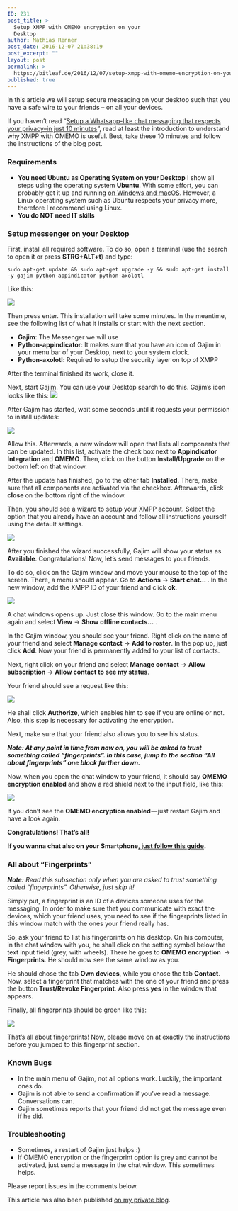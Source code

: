 ```yaml
---
ID: 231
post_title: >
  Setup XMPP with OMEMO encryption on your
  Desktop
author: Mathias Renner
post_date: 2016-12-07 21:38:19
post_excerpt: ""
layout: post
permalink: >
  https://bitleaf.de/2016/12/07/setup-xmpp-with-omemo-encryption-on-your-desktop/
published: true
---
```

In this article we will setup secure messaging on your desktop such that you have a safe wire to your friends – on all your devices.

<!--more-->

If you haven’t read “<a class="markup--anchor markup--p-anchor" href="https://medium.com/@mathiasrenner/setup-whatsapp-like-chat-messaging-with-open-source-software-complete-guide-ec7adc0d3519?source=user_profile---------2---------" target="_blank" data-href="https://medium.com/@mathiasrenner/setup-whatsapp-like-chat-messaging-with-open-source-software-complete-guide-ec7adc0d3519?source=user_profile---------2---------">Setup a Whatsapp-like chat messaging that respects your privacy–in just 10 minutes</a>”, read at least the introduction to understand why XMPP with OMEMO is useful. Best, take these 10 minutes and follow the instructions of the blog post.
<h3 id="6f59" class="graf graf--h3 graf-after--p"><strong>Requirements</strong></h3>
<ul class="postList">
 	<li id="4cdb" class="graf graf--li graf-after--h3"><strong class="markup--strong markup--li-strong">You need Ubuntu as Operating System on your Desktop</strong>
I show all steps using the operating system <strong class="markup--strong markup--li-strong">Ubuntu</strong>. With some effort, you can probably get it up and running <a class="markup--anchor markup--li-anchor" href="http://xmpp.org/software/clients.html" target="_blank" rel="nofollow noopener" data-href="http://xmpp.org/software/clients.html">on Windows and macOS</a>. However, a Linux operating system such as Ubuntu respects your privacy more, therefore I recommend using Linux.</li>
 	<li id="e8c8" class="graf graf--li graf-after--li"><strong class="markup--strong markup--li-strong">You do NOT need IT skills</strong></li>
</ul>
<h3 id="92a6" class="graf graf--h3 graf-after--li"><strong>Setup messenger on your Desktop</strong></h3>
<p id="b443" class="graf graf--p graf-after--h3">First, install all required software. To do so, open a terminal (use the search to open it or press <strong class="markup--strong markup--p-strong">STRG+ALT+t</strong>) and type:</p>

<pre id="3efc" class="graf graf--pre graf-after--p"><code class="markup--code markup--pre-code">sudo apt-get update &amp;&amp; sudo apt-get upgrade -y &amp;&amp; sudo apt-get install -y gajim python-appindicator python-axolotl</code></pre>
<p id="2258" class="graf graf--p graf-after--pre">Like this:</p>
<p class="graf graf--p graf-after--pre"><img class="aligncenter" src="https://cdn-images-1.medium.com/max/800/1*XATZotedIridfHpkPPTEdQ.png" /></p>
<p id="07f9" class="graf graf--p graf-after--figure">Then press enter. This installation will take some minutes. In the meantime, see the following list of what it installs or start with the next section.</p>

<ul class="postList">
 	<li id="c896" class="graf graf--li graf-after--p"><strong class="markup--strong markup--li-strong">Gajim</strong>: The Messenger we will use</li>
 	<li id="bde6" class="graf graf--li graf-after--li"><strong class="markup--strong markup--li-strong">Python-appindicator</strong>: It makes sure that you have an icon of Gajim in your menu bar of your Desktop, next to your system clock.</li>
 	<li id="6922" class="graf graf--li graf-after--li"><strong class="markup--strong markup--li-strong">Python-axolotl: </strong>Required to setup the security layer on top of XMPP</li>
</ul>
<p id="880e" class="graf graf--p graf-after--li">After the terminal finished its work, close it.</p>
<p id="06f2" class="graf graf--p graf-after--p">Next, start Gajim. You can use your Desktop search to do this. Gajim’s icon looks like this: <img class="aligncenter" src="https://cdn-images-1.medium.com/max/800/1*tTx1n36ptakX22HoviATQg.png" /></p>
<p class="graf graf--p graf-after--p">After Gajim has started, wait some seconds until it requests your permission to install updates:</p>
<p class="graf graf--p graf-after--p"><img class="aligncenter" src="https://cdn-images-1.medium.com/max/800/1*5xY0r-_6zzXCfgHb4NRa_w.png" /></p>
<p id="45d1" class="graf graf--p graf-after--figure">Allow this. Afterwards, a new window will open that lists all components that can be updated. In this list, activate the check box next to <strong class="markup--strong markup--p-strong">Appindicator Integration </strong>and <strong class="markup--strong markup--p-strong">OMEMO</strong>. Then, click on the button I<strong class="markup--strong markup--p-strong">nstall/Upgrade</strong> on the bottom left on that window.</p>
<p id="b0e1" class="graf graf--p graf-after--p">After the update has finished, go to the other tab <strong class="markup--strong markup--p-strong">Installed</strong>. There, make sure that all components are activated via the checkbox. Afterwards, click <strong class="markup--strong markup--p-strong">close </strong>on the bottom right of the window.</p>
<p id="0ebd" class="graf graf--p graf-after--p">Then, you should see a wizard to setup your XMPP account. Select the option that you already have an account and follow all instructions yourself using the default settings.</p>
<p class="graf graf--p graf-after--p"><img class="aligncenter" src="https://cdn-images-1.medium.com/max/800/1*dgFS20eryuNyhYmPdcPkpg.png" /></p>
<p id="60d5" class="graf graf--p graf-after--figure">After you finished the wizard successfully, Gajim will show your status as <strong class="markup--strong markup--p-strong">Available</strong>. Congratulations! Now, let’s send messages to your friends.</p>
<p id="e198" class="graf graf--p graf-after--p">To do so, click on the Gajim window and move your mouse to the top of the screen. There, a menu should appear. Go to <strong class="markup--strong markup--p-strong">Actions</strong> -&gt; <strong class="markup--strong markup--p-strong">Start chat… </strong>. In the new window, add the XMPP ID of your friend and click <strong class="markup--strong markup--p-strong">ok</strong>.</p>
<p class="graf graf--p graf-after--p"><img class="aligncenter" src="https://cdn-images-1.medium.com/max/800/1*J_CI-jdZCHYqVASFasYKhw.png" /></p>
<p id="4ec2" class="graf graf--p graf-after--figure">A chat windows opens up. Just close this window. Go to the main menu again and select <strong class="markup--strong markup--p-strong">View</strong> -&gt; <strong class="markup--strong markup--p-strong">Show offline contacts…</strong> .</p>
<p id="76b6" class="graf graf--p graf-after--p">In the Gajim window, you should see your friend. Right click on the name of your friend and select <strong class="markup--strong markup--p-strong">Manage contact</strong> -&gt; <strong class="markup--strong markup--p-strong">Add to roster</strong>. In the pop up, just click <strong class="markup--strong markup--p-strong">Add</strong>. Now your friend is permanently added to your list of contacts.</p>
<p id="34b0" class="graf graf--p graf-after--p">Next, right click on your friend and select <strong class="markup--strong markup--p-strong">Manage contact</strong> -&gt; <strong class="markup--strong markup--p-strong">Allow subscription</strong> -&gt; <strong class="markup--strong markup--p-strong">Allow contact to see my status</strong>.</p>
<p id="a945" class="graf graf--p graf-after--p">Your friend should see a request like this:</p>
<p class="graf graf--p graf-after--p"><img class="aligncenter" src="https://cdn-images-1.medium.com/max/800/1*8HOTjPsgjapZxJNjrWcKpQ.png" /></p>
<p class="graf graf--p graf-after--p">He shall click <strong class="markup--strong markup--p-strong">Authorize</strong>, which enables him to see if you are online or not. Also, this step is necessary for activating the encryption.</p>
<p class="graf graf--p graf-after--p">Next, make sure that your friend also allows you to see his status.</p>
<p class="graf graf--p graf-after--p"><strong class="markup--strong markup--p-strong"><em class="markup--em markup--p-em">Note: At any point in time from now on, you will be asked to trust something called “fingerprints”. In this case, jump to the section “All about fingerprints” one block further down.</em></strong></p>
<p class="graf graf--p graf-after--p">Now, when you open the chat window to your friend, it should say <strong class="markup--strong markup--p-strong">OMEMO encryption enabled</strong> and show a red shield next to the input field, like this:</p>
<p class="graf graf--p graf-after--p"><img class="aligncenter" src="https://cdn-images-1.medium.com/max/800/1*iVS618vri0a1byRrXMm2nA.png" /></p>
<p id="e3b7" class="graf graf--p graf-after--figure">If you don’t see the <strong class="markup--strong markup--p-strong">OMEMO encryption enabled </strong>— just restart Gajim and have a look again.</p>
<p id="be6c" class="graf graf--p graf-after--p"><strong class="markup--strong markup--p-strong">Congratulations! That’s all!</strong></p>
<p id="d3da" class="graf graf--p graf-after--p"><strong class="markup--strong markup--p-strong">If you wanna chat also on your Smartphone,</strong><a class="markup--anchor markup--p-anchor" href="https://medium.com/@mathiasrenner/setup-whatsapp-like-chat-messaging-with-open-source-software-complete-guide-ec7adc0d3519#.9xbv7f2zd" target="_blank" data-href="https://medium.com/@mathiasrenner/setup-whatsapp-like-chat-messaging-with-open-source-software-complete-guide-ec7adc0d3519#.9xbv7f2zd"><strong class="markup--strong markup--p-strong"> just follow this </strong></a><a class="markup--anchor markup--p-anchor" href="http://guide/" target="_blank" rel="nofollow noopener" data-href="http://guide"><strong class="markup--strong markup--p-strong">guide</strong></a><strong class="markup--strong markup--p-strong">.</strong></p>

<h3 id="904c" class="graf graf--h4 graf-after--p"><strong>All about “Fingerprints”</strong></h3>
<p id="b088" class="graf graf--p graf-after--h4"><strong class="markup--strong markup--p-strong"><em class="markup--em markup--p-em">Note:</em></strong><em class="markup--em markup--p-em"> Read this subsection only when you are asked to trust something called “fingerprints”. Otherwise, just skip it!</em></p>
<p id="9145" class="graf graf--p graf-after--p">Simply put, a fingerprint is an ID of a devices someone uses for the messaging. In order to make sure that you communicate with exact the devices, which your friend uses, you need to see if the fingerprints listed in this window match with the ones your friend really has.</p>
<p id="fbf8" class="graf graf--p graf-after--p">So, ask your friend to list his fingerprints on his desktop. On his computer, in the chat window with you, he shall click on the setting symbol below the text input field (grey, with wheels). There he goes to <strong class="markup--strong markup--p-strong">OMEMO encryption</strong>  -&gt; <strong class="markup--strong markup--p-strong">Fingerprints</strong>. He should now see the same window as you.</p>
<p id="2bb8" class="graf graf--p graf-after--p">He should chose the tab <strong class="markup--strong markup--p-strong">Own devices</strong>, while you chose the tab <strong class="markup--strong markup--p-strong">Contact</strong>. Now, select a fingerprint that matches with the one of your friend and press the button <strong class="markup--strong markup--p-strong">Trust/Revoke Fingerprint</strong>. Also press <strong class="markup--strong markup--p-strong">yes</strong> in the window that appears.</p>
<p id="dc03" class="graf graf--p graf-after--p">Finally, all fingerprints should be green like this:</p>
<img class="aligncenter" src="https://cdn-images-1.medium.com/max/800/1*PHD5IIBH-Vlgz5u9Wdm1uQ.png" />

That’s all about fingerprints! Now, please move on at exactly the instructions before you jumped to this fingerprint section.
<h3 id="dbf0" class="graf graf--h3 graf-after--p"><strong>Known Bugs</strong></h3>
<ul class="postList">
 	<li id="566d" class="graf graf--li graf-after--h3">In the main menu of Gajim, not all options work. Luckily, the important ones do.</li>
 	<li id="8c12" class="graf graf--li graf-after--li">Gajim is not able to send a confirmation if you’ve read a message. Conversations can.</li>
 	<li id="f0dc" class="graf graf--li graf-after--li">Gajim sometimes reports that your friend did not get the message even if he did.</li>
</ul>
<h3 id="6862" class="graf graf--h3 graf-after--li"><strong>Troubleshooting</strong></h3>
<ul class="postList">
 	<li id="6466" class="graf graf--li graf-after--h3">Sometimes, a restart of Gajim just helps :)</li>
 	<li id="2ebd" class="graf graf--li graf-after--li">If OMEMO encryption or the fingerprint option is grey and cannot be activated, just send a message in the chat window. This sometimes helps.</li>
</ul>
<p id="c4a0" class="graf graf--p graf-after--li graf--trailing">Please report issues in the comments below.</p>
This article has also been published <a href="https://medium.com/@mathiasrenner/setup-xmpp-with-omemo-encryption-on-your-desktop-7f6accd8dc16#.e7lmq5dm5">on my private blog</a>.